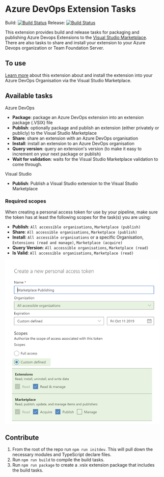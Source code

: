 # Azure DevOps Extension Tasks
Build: [![Build Status](https://dev.azure.com/jessehouwing/azure-devops-extensions/_apis/build/status/azure-devops-extension-tasks/microsoft.azure-devops-extension-tasks?branchName=main&stageName=Build)](https://dev.azure.com/jessehouwing/azure-devops-extensions/_build/latest?definitionId=77&branchName=main) 
Release: [![Build Status](https://dev.azure.com/jessehouwing/azure-devops-extensions/_apis/build/status/azure-devops-extension-tasks/microsoft.azure-devops-extension-tasks?branchName=main&stageName=Publish%20publicly%20to%20MsDevLabs)](https://dev.azure.com/jessehouwing/azure-devops-extensions/_build/latest?definitionId=77&branchName=main)

This extension provides build and release tasks for packaging and publishing Azure Devops Extensions to the [Visual Studio Marketplace](https://marketplace.visualstudio.com). There are also tasks to share and install your extension to your Azure Devops organization or Team Foundation Server.

## To use

[Learn more](https://marketplace.visualstudio.com/items?itemName=ms-devlabs.vsts-developer-tools-build-tasks) about this extension about and install the extension into your Azure DevOps Organisation via the Visual Studio Marketplace.

## Available tasks

Azure DevOps

* **Package**: package an Azure DevOps extension into an extension package (.VSIX) file
* **Publish**: optionally package and publish an extension (either privately or publicly) to the Visual Studio Marketplace
* **Share**: share an extension with an Azure DevOps organisation
* **Install**: install an extension to an Azure DevOps organisation
* **Query version**: query an extension's version (to make it easy to increment on your next package or publish)
* **Wait for validation**: waits for the Visual Studio Marketplace validation to come through.

Visual Studio

* **Publish**: Publish a Visual Studio extension to the Visual Studio Marketplace

### Required scopes

 When creating a personal access token for use by your pipeline, make sure the token has at least the following scopes for the task(s) you are using:

* **Publish**: `All accessible organisations`, `Marketplace (publish)`
* **Share**: `All accessible organisations`, `Marketplace (publish)`
* **Install**: `All accessible organisations` or a specific Organisation, `Extensions (read and manage)`, `Marketplace (acquire)`
* **Query Version**: `All accessible organisations`, `Marketplace (read)`
* **Is Valid**: `All accessible organisations`, `Marketplace (read)`

![Permissions](permissions.png)

## Contribute

1. From the root of the repo run `npm run initdev`. This will pull down the necessary modules and TypeScript declare files.
2. Run `npm run build` to compile the build tasks.
3. Run `npm run package` to create a .vsix extension package that includes the build tasks.
